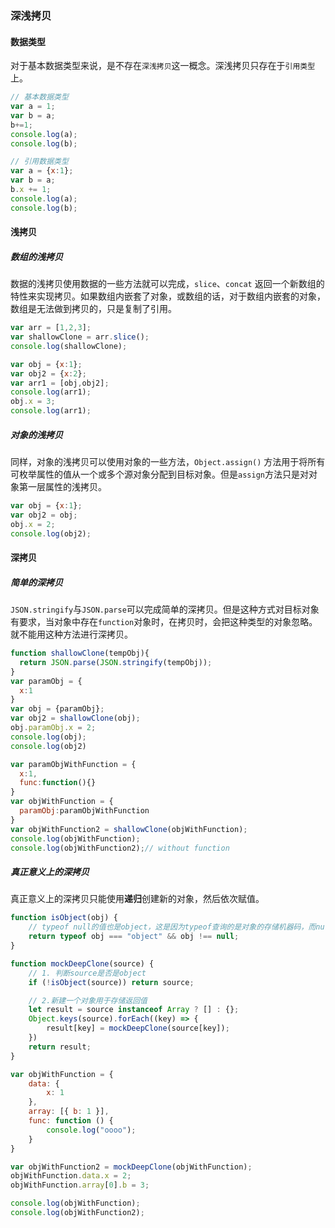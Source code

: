 ### 深浅拷贝

#### 数据类型

对于基本数据类型来说，是不存在`深浅拷贝`这一概念。深浅拷贝只存在于`引用类型`上。

```javascript
// 基本数据类型
var a = 1;
var b = a;
b+=1;
console.log(a);
console.log(b);

// 引用数据类型
var a = {x:1};
var b = a;
b.x += 1;
console.log(a);
console.log(b);
```

#### 浅拷贝

##### 数组的浅拷贝

数据的浅拷贝使用数据的一些方法就可以完成，`slice`、`concat` 返回一个新数组的特性来实现拷贝。如果数组内嵌套了对象，或数组的话，对于数组内嵌套的对象，数组是无法做到拷贝的，只是复制了引用。

```javascript
var arr = [1,2,3];
var shallowClone = arr.slice();
console.log(shallowClone);

var obj = {x:1};
var obj2 = {x:2};
var arr1 = [obj,obj2];
console.log(arr1);
obj.x = 3;
console.log(arr1);
```

##### 对象的浅拷贝

同样，对象的浅拷贝可以使用对象的一些方法，`Object.assign()` 方法用于将所有可枚举属性的值从一个或多个源对象分配到目标对象。但是`assign`方法只是对对象第一层属性的浅拷贝。

```javascript
var obj = {x:1};
var obj2 = obj;
obj.x = 2;
console.log(obj2);
```



#### 深拷贝

##### 简单的深拷贝

`JSON.stringify`与`JSON.parse`可以完成简单的深拷贝。但是这种方式对目标对象有要求，当对象中存在`function`对象时，在拷贝时，会把这种类型的对象忽略。就不能用这种方法进行深拷贝。

```javascript
function shallowClone(tempObj){
  return JSON.parse(JSON.stringify(tempObj));
}
var paramObj = {
  x:1
}
var obj = {paramObj};
var obj2 = shallowClone(obj);
obj.paramObj.x = 2;
console.log(obj);
console.log(obj2)

var paramObjWithFunction = {
  x:1,
  func:function(){}
}
var objWithFunction = {
  paramObj:paramObjWithFunction
}
var objWithFunction2 = shallowClone(objWithFunction);
console.log(objWithFunction);
console.log(objWithFunction2);// without function
```

##### 真正意义上的深拷贝

真正意义上的深拷贝只能使用**递归**创建新的对象，然后依次赋值。

```javascript
function isObject(obj) {
    // typeof null的值也是object，这是因为typeof查询的是对象的存储机器码，而null的机器码为0x00，所以会返回object
    return typeof obj === "object" && obj !== null;
}

function mockDeepClone(source) {
    // 1. 判断source是否是object
    if (!isObject(source)) return source;

    // 2.新建一个对象用于存储返回值
    let result = source instanceof Array ? [] : {};
    Object.keys(source).forEach((key) => {
        result[key] = mockDeepClone(source[key]);
    })
    return result;
}

var objWithFunction = {
    data: {
        x: 1
    },
    array: [{ b: 1 }],
    func: function () {
        console.log("oooo");
    }
}

var objWithFunction2 = mockDeepClone(objWithFunction);
objWithFunction.data.x = 2;
objWithFunction.array[0].b = 3;

console.log(objWithFunction);
console.log(objWithFunction2);
```



